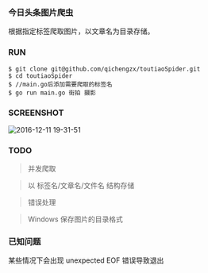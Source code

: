 ### 今日头条图片爬虫

根据指定标签爬取图片，以文章名为目录存储。

### RUN

```
$ git clone git@github.com/qichengzx/toutiaoSpider.git
$ cd toutiaoSpider
$ //main.go后添加需要爬取的标签名
$ go run main.go 街拍 摄影
```

### SCREENSHOT

![2016-12-11 19-31-51](https://cloud.githubusercontent.com/assets/1927478/21079839/4849bd16-bfd9-11e6-8bed-ea2517e11b8a.gif)


### TODO 

> 并发爬取

> 以 标签名/文章名/文件名 结构存储

> 错误处理

> Windows 保存图片的目录格式

### 已知问题

某些情况下会出现 unexpected EOF 错误导致退出